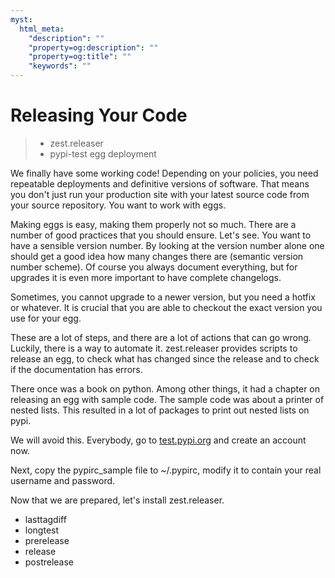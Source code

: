 ```yaml
---
myst:
  html_meta:
    "description": ""
    "property=og:description": ""
    "property=og:title": ""
    "keywords": ""
---
```


# Releasing Your Code

> - zest.releaser
> - pypi-test egg deployment

We finally have some working code! Depending on your policies, you need repeatable deployments and definitive versions of software. That means you don't just run your production site with your latest source code from your source repository. You want to work with eggs.

Making eggs is easy, making them properly not so much. There are a number of good practices that you should ensure.
Let's see. You want to have a sensible version number. By looking at the version number alone one should get a good idea how many changes there are (semantic version number scheme). Of course you always document everything, but for upgrades it is even more important to have complete changelogs.

Sometimes, you cannot upgrade to a newer version, but you need a hotfix or whatever. It is crucial that you are able to checkout the exact version you use for your egg.

These are a lot of steps, and there are a lot of actions that can go wrong. Luckily, there is a way to automate it. zest.releaser provides scripts to release an egg, to check what has changed since the release and to check if the documentation has errors.

There once was a book on python. Among other things, it had a chapter on releasing an egg with sample code. The sample code was about a printer of nested lists. This resulted in a lot of packages to print out nested lists on pypi.

We will avoid this. Everybody, go to [test.pypi.org](https://test.pypi.org) and create an account now.

Next, copy the pypirc_sample file to ~/.pypirc, modify it to contain your real username and password.

Now that we are prepared, let's install zest.releaser.

- lasttagdiff
- longtest
- prerelease
- release
- postrelease
